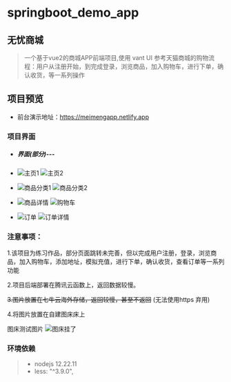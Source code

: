 # springboot_demo_app

## 无忧商城

> 一个基于vue2的商城APP前端项目,使用 vant UI
> 参考天猫商城的购物流程：用户从注册开始，到完成登录，浏览商品，加入购物车，进行下单，确认收货，等一系列操作

## 项目预览

+ 前台演示地址：<https://meimengapp.netlify.app>

### 项目界面

+ ##### 界面(部分)---

+ ![主页1](主页1.png) ![主页2](主页2.png)
+ ![商品分类1](商品分类.png) ![商品分类2](商品分类2.png)
+ ![商品详情](商品详情.png) ![购物车](购物车.png)
+ ![订单](订单.png) ![订单详情](订单详情.png)

### 注意事项：

1.该项目为练习作品，部分页面跳转未完善，但以完成用户注册，登录，浏览商品，加入购物车，添加地址，模拟充值，进行下单，确认收货，查看订单等一系列功能

2.项目后端部署在腾讯云函数上，返回数据较慢。

~~3.图片放置在七牛云海外存储，返回较慢，甚至不返回~~ (无法使用https 弃用)

4.将图片放置在自建图床床上

图床测试图片
<img src="https://meimeng.evai.pl/i/2022/10/23/xqb8e2.ico" alt="图床挂了"/>

### 环境依赖

> + nodejs 12.22.11
> + less: "^3.9.0",

